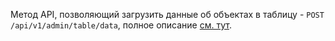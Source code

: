 Метод API, позволяющий загрузить данные об объектах в таблицу - `POST /api/v1/admin/table/data`, полное описание [см. тут](../openapi.md#post-apiv1admintabledata).

